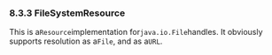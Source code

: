 ### 8.3.3 FileSystemResource

This is a`Resource`implementation for`java.io.File`handles. It obviously supports resolution as a`File`, and as a`URL`.

